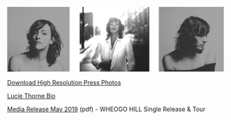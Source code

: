 [![](data/image/media/LT-3-PHOTO.png)](https://www.dropbox.com/sh/aje3cry6elw37dw/AABqXSSVJ3vsxVBCFcMZAh4Pa?dl=0)

[Download High Resolution Press Photos](https://www.dropbox.com/sh/aje3cry6elw37dw/AABqXSSVJ3vsxVBCFcMZAh4Pa?dl=0)

[Lucie Thorne Bio](?p=media/bio) 

[Media Release May 2019](data/pr/WheogoHill_MediaRelease_May2019.pdf) (pdf) - WHEOGO HILL Single Release & Tour

